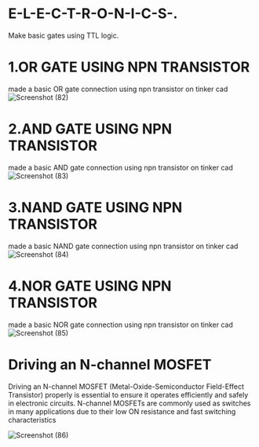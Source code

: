 # E-L-E-C-T-R-O-N-I-C-S-. 

Make basic gates using TTL logic.
# 1.OR GATE USING NPN TRANSISTOR
made a basic OR gate connection using npn transistor on tinker cad
![Screenshot (82)](https://github.com/kunaldesai1512/E-L-E-C-T-R-O-N-I-C-S-./assets/123637561/bb7456a6-b32b-4fb6-b6d3-2556f134eff5)
# 2.AND GATE USING NPN TRANSISTOR
made a basic AND gate connection using npn transistor on tinker cad
![Screenshot (83)](https://github.com/kunaldesai1512/E-L-E-C-T-R-O-N-I-C-S-./assets/123637561/246cc9bb-3d7c-467c-880b-8f5d38197786)
# 3.NAND GATE USING NPN TRANSISTOR
made a basic NAND gate connection using npn transistor on tinker cad
![Screenshot (84)](https://github.com/kunaldesai1512/E-L-E-C-T-R-O-N-I-C-S-./assets/123637561/44c2cb44-8611-4c15-910b-8f7544b7e9de)
# 4.NOR GATE USING NPN TRANSISTOR
made a basic NOR gate connection using npn transistor on tinker cad
![Screenshot (85)](https://github.com/kunaldesai1512/E-L-E-C-T-R-O-N-I-C-S-./assets/123637561/91cd3749-f757-459f-b8c9-05c50b24dd72)

 # Driving an N-channel MOSFET
Driving an N-channel MOSFET (Metal-Oxide-Semiconductor Field-Effect Transistor) properly is essential to ensure it operates efficiently and safely in electronic circuits. N-channel MOSFETs are commonly used as switches in many applications due to their low ON resistance and fast switching characteristics

![Screenshot (86)](https://github.com/kunaldesai1512/E-L-E-C-T-R-O-N-I-C-S-./assets/123637561/336bd9dd-573a-4dab-b050-aae9cfec83be)
